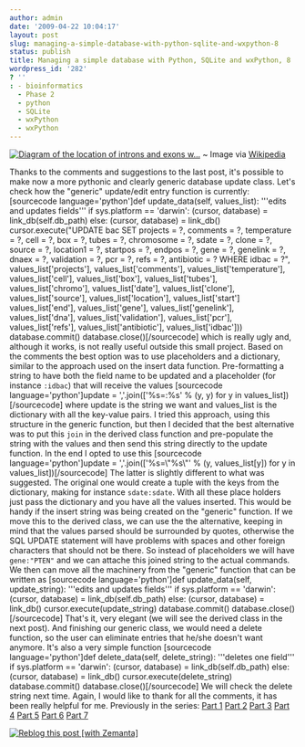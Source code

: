 ```yaml
---
author: admin
date: '2009-04-22 10:04:17'
layout: post
slug: managing-a-simple-database-with-python-sqlite-and-wxpython-8
status: publish
title: Managing a simple database with Python, SQLite and wxPython, 8
wordpress_id: '282'
? ''
: - bioinformatics
  - Phase 2
  - python
  - SQLite
  - wxPython
  - wxPython
---
```


[![Diagram of the location of introns and exons
w...](http://upload.wikimedia.org/wikipedia/commons/thumb/0/07/Gene.png/200px-Gene.png "Diagram of the location of introns and exons w...")](http://commons.wikipedia.org/wiki/Image:Gene.png)
  ~ Image via
    [Wikipedia](http://commons.wikipedia.org/wiki/Image:Gene.png)

Thanks to the comments and suggestions to the last post, it's possible
to make now a more pythonic and clearly generic database update class.
Let's check how the "generic" update/edit entry function is currently:
[sourcecode language='python']def update\_data(self, values\_list):
'''edits and updates fields''' if sys.platform == 'darwin': (cursor,
database) = link\_db(self.db\_path) else: (cursor, database) =
link\_db() cursor.execute("UPDATE bac SET projects = ?, comments = ?,
temperature = ?, cell = ?, box = ?, tubes = ?, chromosome = ?, sdate =
?, clone = ?, source = ?, location1 = ?, startpos = ?, endpos = ?, gene
= ?, genelink = ?, dnaex = ?, validation = ?, pcr = ?, refs = ?,
antibiotic = ? WHERE idbac = ?", values\_list['projects'],
values\_list['comments'], values\_list['temperature'],
values\_list['cell'], values\_list['box'], values\_list['tubes'],
values\_list['chromo'], values\_list['date'], values\_list['clone'],
values\_list['source'], values\_list['location'], values\_list['start']
values\_list['end'], values\_list['gene'], values\_list['genelink'],
values\_list['dna'], values\_list['validation'], values\_list['pcr'],
values\_list['refs'], values\_list['antibiotic'],
values\_list['idbac'])) database.commit() database.close()[/sourcecode]
which is really ugly and, although it works, is not really useful
outside this small project. Based on the comments the best option was to
use placeholders and a dictionary, similar to the approach used on the
insert data function. Pre-formatting a string to have both the field
name to be updated and a placeholder (for instance `:idbac`) that will
receive the values [sourcecode language='python']update =
','.join(['%s=:%s' % (y, y) for y in values\_list])[/sourcecode] where
update is the string we want and values\_list is the dictionary with all
the key-value pairs. I tried this approach, using this structure in the
generic function, but then I decided that the best alternative was to
put this `join` in the derived class function and pre-populate the
string with the values and then send this string directly to the update
function. In the end I opted to use this [sourcecode
language='python']update = ','.join(['%s=\\"%s\\"' % (y,
values\_list[y]) for y in values\_list])[/sourcecode] The latter is
slightly different to what was suggested. The original one would create
a tuple with the keys from the dictionary, making for instance
`sdate:sdate`. With all these place holders just pass the dictionary and
you have all the values inserted. This would be handy if the insert
string was being created on the "generic" function. If we move this to
the derived class, we can use the the alternative, keeping in mind that
the values parsed should be surrounded by quotes, otherwise the SQL
UPDATE statement will have problems with spaces and other foreign
characters that should not be there. So instead of placeholders we will
have `gene:"PTEN"` and we can attache this joined string to the actual
commands. We then can move all the machinery from the "generic" function
that can be written as [sourcecode language='python']def
update\_data(self, update\_string): '''edits and updates fields''' if
sys.platform == 'darwin': (cursor, database) = link\_db(self.db\_path)
else: (cursor, database) = link\_db() cursor.execute(update\_string)
database.commit() database.close()[/sourcecode] That's it, very elegant
(we will see the derived class in the next post). And finishing our
generic class, we would need a delete function, so the user can
eliminate entries that he/she doesn't want anymore. It's also a very
simple function [sourcecode language='python']def delete\_data(self,
delete\_string): '''deletes one field''' if sys.platform == 'darwin':
(cursor, database) = link\_db(self.db\_path) else: (cursor, database) =
link\_db() cursor.execute(delete\_string) database.commit()
database.close()[/sourcecode] We will check the delete string next time.
Again, I would like to thank for all the comments, it has been really
helpful for me. Previously in the series: [Part
1](http://python.genedrift.org/2009/02/09/managing-a-simple-database-with-python-sqlite-and-wxpython-1/)
[Part
2](http://python.genedrift.org/2009/02/17/managing-a-simple-database-with-python-sqlite-and-wxpython-2/)
[Part
3](http://python.genedrift.org/2009/02/18/managing-a-simple-database-with-python-sqlite-and-wxpython-3/)
[Part
4](http://python.genedrift.org/2009/03/02/managing-a-simple-database-with-python-sqlite-and-wxpython-4/)
[Part
5](http://python.genedrift.org/2009/03/02/managing-a-simple-database-with-python-sqlite-and-wxpython-5/)
[Part
6](http://python.genedrift.org/2009/03/31/managing-a-simple-database-with-python-sqlite-and-wxpython-6/)
[Part
7](http://python.genedrift.org/2009/04/20/managing-a-simple-database-with-python-sqlite-and-wxpython-7-includes-a-question/)

[![Reblog this post [with
Zemanta]](http://img.zemanta.com/reblog_a.png?x-id=e8dc77f5-e3de-4d4f-8ec1-8c0006225743)](http://reblog.zemanta.com/zemified/e8dc77f5-e3de-4d4f-8ec1-8c0006225743/ "Reblog this post [with Zemanta]")
